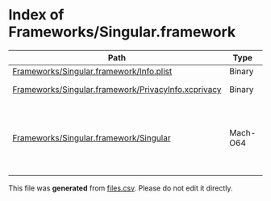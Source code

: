 # Index of Frameworks/Singular.framework

| Path | Type | Size | Format | Language | DiE Info | Notes | Hash |
| --- | --- | --- | --- | --- | --- | --- | --- |
| [Frameworks/Singular.framework/Info.plist](./Frameworks/Singular.framework/Info.plist) | Binary | 782 |  |  |  |  | b43d52d53981599683c5386374c11847f8b38e2388609e7343bbdfe4435807b8 |
| [Frameworks/Singular.framework/PrivacyInfo.xcprivacy](./Frameworks/Singular.framework/PrivacyInfo.xcprivacy) | Binary | 1394 | plain text[LF] | XML(1.0) |  |  | 6e36d8a2a073e5a4ac81614ce96895567b5648d7c1999209359288e4de71ae89 |
| [Frameworks/Singular.framework/Singular](./Frameworks/Singular.framework/Singular) | Mach-O64 | 407840 |  |  | Operation system: iOS(12.0.0)[ARM64, 64-bit, DYLIB]\nLibrary: WebKit |  | b6ef3b1495df888d3417768dca9a4b5cb9c7a13d0b18d81810e463f91c173e1f |


This file was **generated** from [files.csv](../../../../../../../../../../files.csv). Please do not edit it directly.
